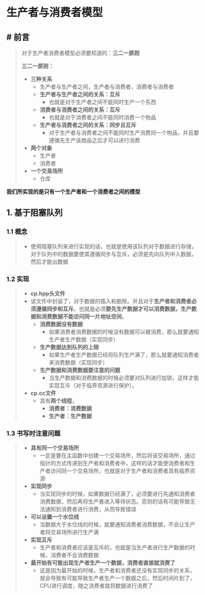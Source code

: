 # 生产者与消费者模型

## # 前言

> 对于生产者消费者模型必须要知道的：**三二一原则**
>
> **三二一原则：**
>
> - **三种关系**
>   - 生产者与生产者之间，生产者与消费者，消费者与消费者
>   - **生产者与生产者之间的关系：互斥**
>     - 也就是对于生产者之间不能同时生产一个东西
>   - **消费者与消费者之间的关系：互斥**
>     - 也就是对于消费者之间不能同时消费一个物品
>   - **生产者与消费者之间的关系：同步且互斥**
>     - 对于生产者与消费者之间不能同时生产消费同一个物品，并且要遵循先生产该商品之后才可以进行消费
> - **两个对象**
>   - 生产者
>   - 消费者
> - **一个交易场所**
>   - 仓库
>

**我们所实现的是只有一个生产者和一个消费者之间的模型**

## 1. 基于阻塞队列

### 1.1 概念

> - 使用阻塞队列来进行实现的话，也就是使用该队列对于数据进行存储，对于队列中的数据要使其遵循同步与互斥，必须是先向队列中入数据，然后才能出数据



### 1.2 实现

> - **cp.hpp头文件**
> - 该文件中封装了，对于数据的插入和删除。并且对于**生产者和消费者必须遵循同步和互斥**。也就是必须**要先生产数据才可以消费数据，生产数据和消费数据不能访问同一片地址空间**。
>   - **消费数据没有数据**
>     - 如果消费者消费数据的时候没有数据可以被消费，那么就要通知生产者生产数据（实现同步）
>   - **生产数据达到队列的上限**
>     - 如果生产者生产数据已经将队列生产满了，那么就要通知消费者来消费数据（实现同步）
>   - **生产数据和消费数据要注意的问题**
>     - 当生产数据和消费数据的时候必须要对队列进行加锁，这样才能实现互斥（对于临界资源进行保护）。
> - **cp.cc文件**
>   - 具有**两个线程**，
>     - **消费者：消费数据**
>     - **生产者：生产数据**



### 1.3 书写时注意问题

> - **具有同一个交易场所**
>   - 一定是要在主函数中创建一个交易场所，然后将该交易场所，通过指针的方式传递到生产者和消费者中，这样的话才能使消费者和生产者访问同一个交易场所，也就是对于生产者和消费者具有临界资源
> - **实现同步**
>   - 当实现同步的时候，如果数据已经满了，必须要进行先通知消费者消费数据，然后再将生产者进入等待状态。否则的话有可能导致无法通知到消费者进行消费，从而导致错误
> - **可以设置一个水位线**
>   - 当数据大于水位线的时候，就要通知消费者消费数据，不会让生产者将交易场所进行生产满
> - **实现互斥**
>   - 生产者和消费者应该是互斥的，也就是当生产者进行生产数据的时候，消费者不会消费数据
> - **最开始有可能出现生产者生产一个数据，消费者直接就消费了**
>   - 这是因为最开始的时候，生产者和消费者还没有实现同步的关系，就会导致有可能导致生产者生产一个数据之后，然后时间片到了，CPU进行调度，随之消费者就将数据进行消费了





